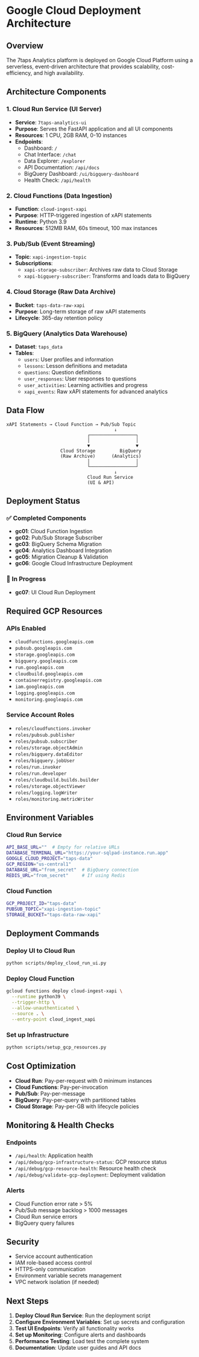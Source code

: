 # Google Cloud Deployment Architecture

## Overview

The 7taps Analytics platform is deployed on Google Cloud Platform using a serverless, event-driven architecture that provides scalability, cost-efficiency, and high availability.

## Architecture Components

### 1. **Cloud Run Service** (UI Server)
- **Service**: `7taps-analytics-ui`
- **Purpose**: Serves the FastAPI application and all UI components
- **Resources**: 1 CPU, 2GB RAM, 0-10 instances
- **Endpoints**:
  - Dashboard: `/`
  - Chat Interface: `/chat`
  - Data Explorer: `/explorer`
  - API Documentation: `/api/docs`
  - BigQuery Dashboard: `/ui/bigquery-dashboard`
  - Health Check: `/api/health`

### 2. **Cloud Functions** (Data Ingestion)
- **Function**: `cloud-ingest-xapi`
- **Purpose**: HTTP-triggered ingestion of xAPI statements
- **Runtime**: Python 3.9
- **Resources**: 512MB RAM, 60s timeout, 100 max instances

### 3. **Pub/Sub** (Event Streaming)
- **Topic**: `xapi-ingestion-topic`
- **Subscriptions**:
  - `xapi-storage-subscriber`: Archives raw data to Cloud Storage
  - `xapi-bigquery-subscriber`: Transforms and loads data to BigQuery

### 4. **Cloud Storage** (Raw Data Archive)
- **Bucket**: `taps-data-raw-xapi`
- **Purpose**: Long-term storage of raw xAPI statements
- **Lifecycle**: 365-day retention policy

### 5. **BigQuery** (Analytics Data Warehouse)
- **Dataset**: `taps_data`
- **Tables**:
  - `users`: User profiles and information
  - `lessons`: Lesson definitions and metadata
  - `questions`: Question definitions
  - `user_responses`: User responses to questions
  - `user_activities`: Learning activities and progress
  - `xapi_events`: Raw xAPI statements for advanced analytics

## Data Flow

```
xAPI Statements → Cloud Function → Pub/Sub Topic
                                        ↓
                              ┌─────────────────┐
                              │                 │
                              ▼                 ▼
                    Cloud Storage         BigQuery
                    (Raw Archive)      (Analytics)
                              │                 │
                              └─────────────────┘
                                        ↓
                              Cloud Run Service
                              (UI & API)
```

## Deployment Status

### ✅ Completed Components
- **gc01**: Cloud Function Ingestion
- **gc02**: Pub/Sub Storage Subscriber  
- **gc03**: BigQuery Schema Migration
- **gc04**: Analytics Dashboard Integration
- **gc05**: Migration Cleanup & Validation
- **gc06**: Google Cloud Infrastructure Deployment

### 🔄 In Progress
- **gc07**: UI Cloud Run Deployment

## Required GCP Resources

### APIs Enabled
- `cloudfunctions.googleapis.com`
- `pubsub.googleapis.com`
- `storage.googleapis.com`
- `bigquery.googleapis.com`
- `run.googleapis.com`
- `cloudbuild.googleapis.com`
- `containerregistry.googleapis.com`
- `iam.googleapis.com`
- `logging.googleapis.com`
- `monitoring.googleapis.com`

### Service Account Roles
- `roles/cloudfunctions.invoker`
- `roles/pubsub.publisher`
- `roles/pubsub.subscriber`
- `roles/storage.objectAdmin`
- `roles/bigquery.dataEditor`
- `roles/bigquery.jobUser`
- `roles/run.invoker`
- `roles/run.developer`
- `roles/cloudbuild.builds.builder`
- `roles/storage.objectViewer`
- `roles/logging.logWriter`
- `roles/monitoring.metricWriter`

## Environment Variables

### Cloud Run Service
```bash
API_BASE_URL=""  # Empty for relative URLs
DATABASE_TERMINAL_URL="https://your-sqlpad-instance.run.app"
GOOGLE_CLOUD_PROJECT="taps-data"
GCP_REGION="us-central1"
DATABASE_URL="from_secret"  # BigQuery connection
REDIS_URL="from_secret"     # If using Redis
```

### Cloud Function
```bash
GCP_PROJECT_ID="taps-data"
PUBSUB_TOPIC="xapi-ingestion-topic"
STORAGE_BUCKET="taps-data-raw-xapi"
```

## Deployment Commands

### Deploy UI to Cloud Run
```bash
python scripts/deploy_cloud_run_ui.py
```

### Deploy Cloud Function
```bash
gcloud functions deploy cloud-ingest-xapi \
  --runtime python39 \
  --trigger-http \
  --allow-unauthenticated \
  --source . \
  --entry-point cloud_ingest_xapi
```

### Set up Infrastructure
```bash
python scripts/setup_gcp_resources.py
```

## Cost Optimization

- **Cloud Run**: Pay-per-request with 0 minimum instances
- **Cloud Functions**: Pay-per-invocation
- **Pub/Sub**: Pay-per-message
- **BigQuery**: Pay-per-query with partitioned tables
- **Cloud Storage**: Pay-per-GB with lifecycle policies

## Monitoring & Health Checks

### Endpoints
- `/api/health`: Application health
- `/api/debug/gcp-infrastructure-status`: GCP resource status
- `/api/debug/gcp-resource-health`: Resource health check
- `/api/debug/validate-gcp-deployment`: Deployment validation

### Alerts
- Cloud Function error rate > 5%
- Pub/Sub message backlog > 1000 messages
- Cloud Run service errors
- BigQuery query failures

## Security

- Service account authentication
- IAM role-based access control
- HTTPS-only communication
- Environment variable secrets management
- VPC network isolation (if needed)

## Next Steps

1. **Deploy Cloud Run Service**: Run the deployment script
2. **Configure Environment Variables**: Set up secrets and configuration
3. **Test UI Endpoints**: Verify all functionality works
4. **Set up Monitoring**: Configure alerts and dashboards
5. **Performance Testing**: Load test the complete system
6. **Documentation**: Update user guides and API docs
